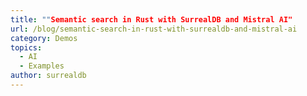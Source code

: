 ```yaml
---
title: ""Semantic search in Rust with SurrealDB and Mistral AI"
url: /blog/semantic-search-in-rust-with-surrealdb-and-mistral-ai
category: Demos
topics:
  - AI
  - Examples
author: surrealdb
---
```


